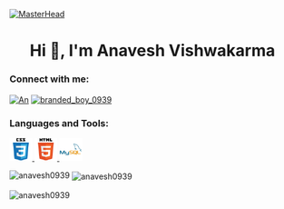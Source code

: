[![MasterHead](https://media.tenor.com/_i9AUV0dv_0AAAAC/welcome-banner.gif)](https://Anavesh0939.io)
<h1 align="center">Hi 👋, I'm Anavesh Vishwakarma</h1>


<h3 align="left">Connect with me:</h3>
<p align="left">
<a href="https://fb.com/vivek yadav" target="blank"><img align="center" src="https://raw.githubusercontent.com/rahuldkjain/github-profile-readme-generator/master/src/images/icons/Social/facebook.svg" alt="An" height=Anavesh Viswakarma"30" width="40" /></a>
<a href="https://instagram.com/branded_boy_0939" target="blank"><img align="center" src="https://raw.githubusercontent.com/rahuldkjain/github-profile-readme-generator/master/src/images/icons/Social/instagram.svg" alt="branded_boy_0939" height="30" width="40" /></a>
</p>

<h3 align="left">Languages and Tools:</h3>
<p align="left"> <a href="https://www.w3schools.com/css/" target="_blank" rel="noreferrer"> <img src="https://raw.githubusercontent.com/devicons/devicon/master/icons/css3/css3-original-wordmark.svg" alt="css3" width="40" height="40"/> </a> <a href="https://www.w3.org/html/" target="_blank" rel="noreferrer"> <img src="https://raw.githubusercontent.com/devicons/devicon/master/icons/html5/html5-original-wordmark.svg" alt="html5" width="40" height="40"/> </a> <a href="https://www.mysql.com/" target="_blank" rel="noreferrer"> <img src="https://raw.githubusercontent.com/devicons/devicon/master/icons/mysql/mysql-original-wordmark.svg" alt="mysql" width="40" height="40"/> </a> </p>

<p><img align="left" src="https://github-readme-stats.vercel.app/api/top-langs?username=anavesh0939&show_icons=true&locale=en&layout=compact" alt="anavesh0939" /></p>

<p>&nbsp;<img align="center" src="https://github-readme-stats.vercel.app/api?username=anavesh0939&show_icons=true&locale=en" alt="anavesh0939" /></p>

<p><img align="center" src="https://github-readme-streak-stats.herokuapp.com/?user=anavesh0939&" alt="anavesh0939" /></p>

